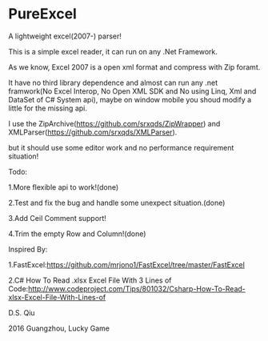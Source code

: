 # PureExcel
A lightweight excel(2007-) parser!

This is a simple excel reader, it can run on any .Net Framework.

As we know, Excel 2007 is a open xml format and compress with Zip foramt.

It have no third library dependence and almost can run any .net framwork(No Excel Interop, No Open XML SDK
and No using Linq, Xml and DataSet of C# System api), 
maybe on window mobile you shoud modify a little for the missing api.

I use the ZipArchive(https://github.com/srxqds/ZipWrapper) and XMLParser(https://github.com/srxqds/XMLParser).


but it should use some editor work and no performance requirement situation!


Todo:

1.More flexible api to work!(done)

2.Test and fix the bug and handle some unexpect situation.(done)

3.Add Ceil Comment support!

4.Trim the empty Row and Column!(done)

Inspired By:

1.FastExcel:https://github.com/mrjono1/FastExcel/tree/master/FastExcel

2.C# How To Read .xlsx Excel File With 3 Lines of Code:http://www.codeproject.com/Tips/801032/Csharp-How-To-Read-xlsx-Excel-File-With-Lines-of


D.S. Qiu

2016 Guangzhou, Lucky Game



